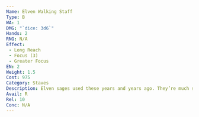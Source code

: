 ```yaml
---
Name: Elven Walking Staff
Type: B
WA: 1
DMG: "`dice: 3d6`"
Hands: 2
RNG: N/A
Effect:
 - Long Reach
 - Focus (3)
 - Greater Focus
EN: 2
Weight: 1.5
Cost: 975
Category: Staves
Description: Elven sages used these years and years ago. They’re much smaller than the average staff, maybe chest height at tallest. Beautiful designs of braided silk and gold, but the important part is how well they focus magic.
Avail: R
Rel: 10
Conc: N/A
---
```

